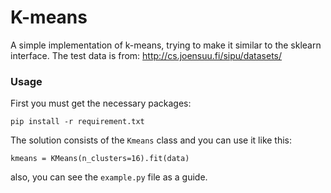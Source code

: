 # K-means  
A simple implementation of k-means, trying to make it similar to the sklearn interface.
The test data is from: http://cs.joensuu.fi/sipu/datasets/ 

### Usage
First you must get the necessary packages:

`pip install -r requirement.txt`

The solution consists of the `Kmeans` class and you can use it like this:

`kmeans = KMeans(n_clusters=16).fit(data)`

also, you can see the `example.py` file as a guide.
